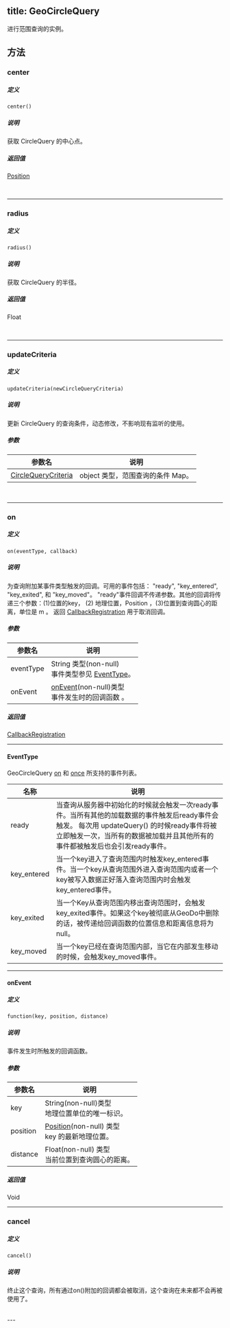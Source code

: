 title: GeoCircleQuery
---

进行范围查询的实例。

## 方法

### center

##### 定义

`center()`

##### 说明

获取 CircleQuery 的中心点。

##### 返回值

[Position](Position.html)

</br>

---

### radius

##### 定义

`radius()`

##### 说明

获取 CircleQuery 的半径。

##### 返回值

Float

</br>

---

### updateCriteria

##### 定义

`updateCriteria(newCircleQueryCriteria)`

##### 说明

更新 CircleQuery 的查询条件，动态修改，不影响现有监听的使用。

##### 参数

| 参数名 | 说明 |
|---|---|
| [CircleQueryCriteria](Location.html#CircleQueryCriteria) | object 类型，范围查询的条件 Map。 |

</br>

---

### on

##### 定义

`on(eventType, callback)`

##### 说明

为查询附加某事件类型触发的回调。可用的事件包括： "ready", "key_entered", "key_exited", 和 "key_moved"。
"ready"事件回调不传递参数。其他的回调将传递三个参数：(1)位置的key， (2) 地理位置，Position ，(3)位置到查询圆心的距离，单位是 m 。
返回 [CallbackRegistration](CallbackRegistration.html) 用于取消回调。

##### 参数

| 参数名            | 说明                                       |
| -------------- | ---------------------------------------- |
| eventType      | String 类型(non-null)<br>事件类型参见 [EventType](CircleQuery.html#EventType)。 |
| onEvent        | [onEvent](CircleQuery.html#onEvent)(non-null)类型<br>事件发生时的回调函数 。    

##### 返回值

[CallbackRegistration](CallbackRegistration.html)

---

#### EventType

GeoCircleQuery [on](GeoCircleQuery.html#on) 和 [once](GeoCircleQuery.html#once) 所支持的事件列表。

| 名称            | 说明                  |
| ------------- | ------------------- |
| ready         | 当查询从服务器中初始化的时候就会触发一次ready事件。当所有其他的加载数据的事件触发后ready事件会触发。 每次用 updateQuery() 的时候ready事件将被立即触发一次，当所有的数据被加载并且其他所有的事件都被触发后也会引发ready事件。 |
| key_entered   | 当一个key进入了查询范围内时触发key_entered事件。当一个key从查询范围外进入查询范围内或者一个key被写入数据正好落入查询范围内时会触发key_entered事件。 |
| key_exited | 当一个Key从查询范围内移出查询范围时，会触发key_exited事件。如果这个key被彻底从GeoDo中删除的话，被传递给回调函数的位置信息和距离信息将为null。 |
| key_moved | 当一个key已经在查询范围内部，当它在内部发生移动的时候，会触发key_moved事件。  |

---

#### onEvent

##### 定义

`function(key, position, distance)`

##### 说明

事件发生时所触发的回调函数。

##### 参数

| 参数名      | 说明                                       |
| -------- | ---------------------------------------- |
| key      | String(non-null)类型<br> 地理位置单位的唯一标识。    |
| position     | [Position](Position.html)(non-null) 类型 <br> key 的最新地理位置。 |
| distance     | Float(non-null) 类型 <br> 当前位置到查询圆心的距离。 |

##### 返回值

Void

---


### cancel

##### 定义

`cancel()`

##### 说明

终止这个查询，所有通过on()附加的回调都会被取消，这个查询在未来都不会再被使用了。

<br>
---
